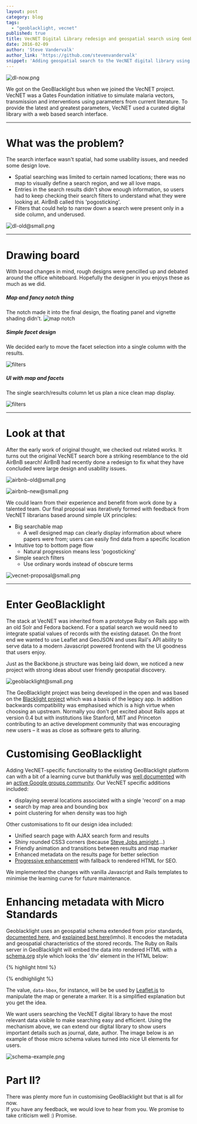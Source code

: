 ```yaml
---
layout: post
category: blog
tags:
  - "geoblacklight, vecnet"
published: true
title: VecNET Digital Library redesign and geospatial search using GeoBlacklight
date: 2016-02-09
author: 'Steve Vandervalk'
author_link: 'https://github.com/stevenvandervalk'
snippet: 'Adding geospatial search to the VecNET digital library using GeoBlacklight.'
---
```


![dl-now.png]({{site.baseurl}}/images/dl-new-map-fiddled@splash@1600.png)

We got on the GeoBlacklight bus when we joined the VecNET project.  VecNET was a Gates Foundation initiative to simulate malaria vectors, transmission and interventions using parameters from current literature.  To provide the latest and greatest parameters, VecNET used a curated digital library with a web based search interface.

---
# What was the problem?

The search interface wasn't spatial, had some usability issues, and needed some design love.

  - Spatial searching was limited to certain named locations; there was no map to visually define a search region, and we all love maps.
  - Entries in the search results didn't show enough information, so users had to keep checking their search filters to understand what they were looking at.  AirBnB called this 'pogosticking'.
  - Filters that could help to narrow down a search were present only in a side column, and underused.


![dl-old@small.png]({{site.baseurl}}/images/dl-old@small.png)

---
# Drawing board
With broad changes in mind, rough designs were pencilled up and debated around the office whiteboard.  Hopefully the designer in you enjoys these as much as we did.

##### Map and fancy notch thing

The notch made it into the final design, the floating panel and vignette shading didn't.
![map notch]({{site.baseurl}}/images/sketches/map-notch@small.png)

##### Simple facet design

We decided early to move the facet selection into a single column with the results.

![filters]({{site.baseurl}}/images/sketches/facets@small.png)

##### UI with map and facets

The single search/results column let us plan a nice clean map display.

![filters]({{site.baseurl}}/images/sketches/ui@small.png)

---
# Look at that
After the early work of original thought, we checked out related works. It turns out the original VecNET search bore a striking resemblance to the old AirBnB search!  AirBnB had recently done a redesign to fix what they have concluded were large design and usability issues.

![airbnb-old@small.png]({{site.baseurl}}/images/airbnb-old@small.png)

![airbnb-new@small.png]({{site.baseurl}}/images/airbnb-new@small.png)

We could learn from their experience and benefit from work done by a talented team.
Our final proposal was iteratively formed with feedback from VecNET librarians based around simple UX principles:

 - Big searchable map
    - A well designed map can clearly display information about where papers were from; users can easily find data from a specific location
 - Intuitive top to bottom page flow
    - Natural progression means less 'pogosticking'
 - Simple search filters
    - Use ordinary words instead of obscure terms



![vecnet-proposal@small.png]({{site.baseurl}}/images/vecnet-proposal@small.png)

---

# Enter GeoBlacklight
The stack at VecNET was inherited from a prototype Ruby on Rails app with an old Solr and Fedora backend.  For a spatial search we would need to integrate spatial values of records with the existing dataset.  On the front end we wanted to use Leaflet and GeoJSON and uses Rail's API ability to serve data to a modern Javascript powered frontend with the UI goodness that users enjoy.

Just as the Backbone.js structure was being laid down, we noticed a new project with strong ideas about user friendly geospatial discovery.

![geoblacklight@small.png]({{site.baseurl}}/images/geoblacklight@small.png)

The GeoBlacklight project was being developed in the open and was based on the [Blacklight project](http://projectblacklight.org/) which was a basis of the legacy app.  In addition backwards compatibility was emphasised which is a high virtue when choosing an upstream.
Normally you don't get excited about Rails apps at version 0.4 but with institutions like Stanford, MIT and Princeton contributing to an active development community that was encouraging new users – it was as close as software gets to alluring.


# Customising GeoBlacklight
Adding VecNET-specific functionality to the existing GeoBlacklight platform can with a bit of a learning curve but thankfully was [well documented](http://geoblacklight.org/tutorials.html) with an [active Google groups community](https://groups.google.com/forum/#!forum/geoblacklight-working-group).
Our VecNET specific additions included:

  - displaying several locations associated with a single 'record' on a map
  - search by map area and bounding box
  - point clustering for when density was too high

Other customisations to fit our design idea included:

  - Unified search page with AJAX search form and results
  - Shiny rounded CSS3 corners (because [Steve Jobs amiright](http://www.folklore.org/StoryView.py?story=Round_Rects_Are_Everywhere.txt)...)
  - Friendly animation and transitions between results and map marker
  - Enhanced metadata on the results page for better selection
  - [Progressive enhancement](https://en.wikipedia.org/wiki/Progressive_enhancement) with fallback to rendered HTML for SEO.

We implemented the changes with vanilla Javascript and Rails templates to minimise the learning curve for future maintenance.


# Enhancing metadata with Micro Standards

Geoblacklight uses an geospatial schema extended from prior standards, [documented here](https://github.com/geoblacklight/geoblacklight-schema), and [explained best here](http://journal.code4lib.org/articles/9710)(imho).  It encodes the metadata and geospatial characteristics of the stored records.  The Ruby on Rails server in GeoBlacklight will embed the data into rendered HTML with a [schema.org](http://schema.org/) style which looks the 'div' element in the HTML below:

{% highlight html %}
<div class="document " itemscope="" itemtype="http://schema.org/Dataset">
<div class="documentHeader row" data-layer-id="urn:arrowsmith.mit.edu:MIT.000932529" data-bbox="-83.5 41.5 -79.0 43.0">
{% endhighlight %}

The value, `data-bbox`, for instance, will be be used by [Leaflet.js](http://leafletjs.com/) to manipulate the map or generate a marker.  It is a simplified explanation but you get the idea.

We want users searching the VecNET digital library to have the most relevant data visible to make searching easy and efficient. Using the mechanism above, we can extend our digital library to show users important details such as journal, date, author.  The image below is an example of those micro schema values turned into nice UI elements for users.

![schema-example.png]({{site.baseurl}}/images/schema-example.png)


# Part II?

There was plenty more fun in customising GeoBlacklight but that is all for now.  
If you have any feedback, we would love to hear from you. We promise to take criticism well :) Promise.

